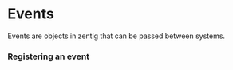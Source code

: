 # Events
Events are objects in zentig that can be passed between systems.

### Registering an event
```zig

